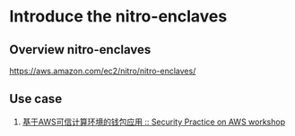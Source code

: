 # Introduce the nitro-enclaves

## Overview nitro-enclaves
https://aws.amazon.com/ec2/nitro/nitro-enclaves/

## Use case
1. [基于AWS可信计算环境的钱包应用 :: Security Practice on AWS workshop](https://seclab.cloudguru.run/%E8%BF%9B%E9%98%B6/7.applicationsecurity/26.aws%E9%92%B1%E5%8C%85%E5%BA%94%E7%94%A8/)